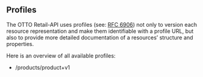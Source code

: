 ## Profiles

The OTTO Retail-API uses profiles (see: [RFC 6906](https://datatracker.ietf.org/doc/html/rfc6906)) not only to version each resource representation and make them identifiable with a profile URL, but also to provide more detailed documentation of a resources’ structure and properties.

Here is an overview of all available profiles:
- /products/product+v1

